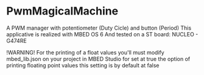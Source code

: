 # PwmMagicalMachine
A PWM manager with potentiometer (Duty Cicle) and button (Period)
This applicative is realized with MBED OS 6
And tested on a ST board: NUCLEO - G474RE

!WARNING!
For the printing of a float values you'll must modify mbed_lib.json on your project in MBED Studio
for set at true the option of printing floating point values
this setting is by default at false
